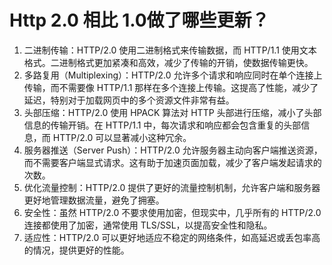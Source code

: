 # Http 2.0 相比 1.0做了哪些更新？

1. 二进制传输：HTTP/2.0 使用二进制格式来传输数据，而 HTTP/1.1 使用文本格式。二进制格式更加紧凑和高效，减少了传输的开销，使数据传输更快。
2. 多路复用（Multiplexing）：HTTP/2.0 允许多个请求和响应同时在单个连接上传输，而不需要像 HTTP/1.1 那样在多个连接上传输。这提高了性能，减少了延迟，特别对于加载网页中的多个资源文件非常有益。
3. 头部压缩：HTTP/2.0 使用 HPACK 算法对 HTTP 头部进行压缩，减小了头部信息的传输开销。在 HTTP/1.1 中，每次请求和响应都会包含重复的头部信息，而 HTTP/2.0 可以显著减小这种冗余。
4. 服务器推送（Server Push）：HTTP/2.0 允许服务器主动向客户端推送资源，而不需要客户端显式请求。这有助于加速页面加载，减少了客户端发起请求的次数。
5. 优化流量控制：HTTP/2.0 提供了更好的流量控制机制，允许客户端和服务器更好地管理数据流量，避免了拥塞。
6. 安全性：虽然 HTTP/2.0 不要求使用加密，但现实中，几乎所有的 HTTP/2.0 连接都使用了加密，通常使用 TLS/SSL，以提高安全性和隐私。
7. 适应性：HTTP/2.0 可以更好地适应不稳定的网络条件，如高延迟或丢包率高的情况，提供更好的性能。